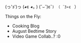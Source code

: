(っ'з')っ      (◕ε  ◕｡  )
     (˘⌣˘)ε˘`)
             （ ´3∗ε ` ）
              
              
Things on the Fly:
- Cooking Blog
- August Bedtime Story
- Video Game Collab..? :0
